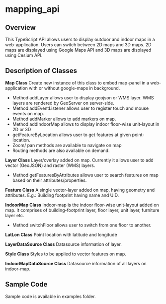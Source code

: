 # mapping_api

Overview
---------
This TypeScript API allows users to display outdoor and indoor maps in a web-application. Users can switch between 2D maps and 3D maps. 2D maps are displayed using Google Maps API and 3D maps are displayed using Cesium API.


Description of Classes
-----------------------

**Map Class**
Create new instance of this class to embed map-panel in a web-application with or without google-maps in background. 
- Method addLayer allows user to display geojson or WMS layer. WMS layers are rendered by GeoServer on server-side. 
- Method addEventListener allows user to register touch and mouse events on map.
- Method addMarker allows to add markers on map.
- Method addIndoorMap allows to display indoor floor-wise unit-layout in 2D or 3D
- getFeatureByLocation allows user to get features at given point-location.
- Zoom/ pan methods are available to navigate on map
- Routing methods are also available on demand.

**Layer Class**
Layer/overlay added on map. Currently it allows user to add vector (GeoJSON) and raster (WMS) layers. 
- Method getFeaturesByAttributes allows user to search features on map based on their attributes/properties.

**Feature Class**
A single vector-layer added on map, having geometry and attributes. E.g.: Building footprint having name and UID.

**IndoorMap Class**
Indoor-map is the indoor floor-wise unit-layout added on map. It comprises of building-footprint layer, floor layer, unit layer, furniture layer etc. 
- Method switchFloor allows user to switch from one floor to another.

**LatLon Class**
Point location with latitude and longitude

**LayerDataSource Class**
Datasource information of layer.

**Style Class**
Styles to be applied to vector features on map.

**IndoorMapDataSource Class**
Datasource information of all layers on indoor-map.


Sample Code
------------
Sample code is available in examples folder.
